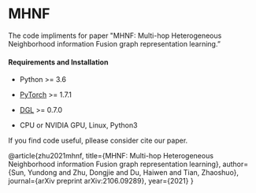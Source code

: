 # MHNF
The code impliments for paper "MHNF: Multi-hop Heterogeneous Neighborhood information Fusion graph representation learning.”

#### Requirements and Installation

- Python  >= 3.6
- [PyTorch](https://pytorch.org/get-started/locally/)  >= 1.7.1
- [DGL](https://github.com/dmlc/dgl) >= 0.7.0

- CPU or NVIDIA GPU, Linux, Python3

If you find code useful, pllease consider cite our paper.

@article{zhu2021mhnf,
  title={MHNF: Multi-hop Heterogeneous Neighborhood information Fusion graph representation learning},
  author={Sun, Yundong and Zhu, Dongjie and Du, Haiwen and Tian, Zhaoshuo},
  journal={arXiv preprint arXiv:2106.09289},
  year={2021}
}
